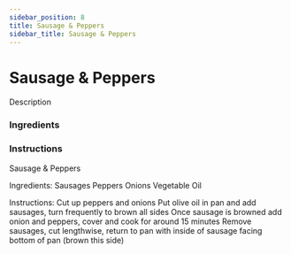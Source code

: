 ```yaml
---
sidebar_position: 8
title: Sausage & Peppers
sidebar_title: Sausage & Peppers
---
```


# Sausage & Peppers
Description

### Ingredients

### Instructions

Sausage & Peppers

Ingredients:
	Sausages
	Peppers
	Onions
	Vegetable Oil

Instructions:
Cut up peppers and onions
Put olive oil in pan and add sausages, turn frequently to brown all sides
Once sausage is browned add onion and peppers, cover and cook for around 15 minutes
Remove sausages, cut lengthwise, return to pan with inside of sausage facing bottom of pan (brown this side)
